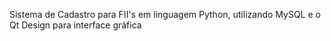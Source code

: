Sistema de Cadastro para FII's em linguagem Python, utilizando MySQL e o Qt Design para interface gráfica
